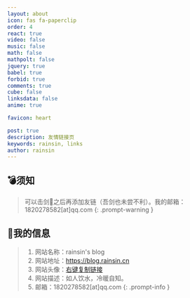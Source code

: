 ```yaml
---
layout: about
icon: fas fa-paperclip
order: 4
react: true
video: false
music: false
math: false
mathpolt: false
jquery: true
babel: true
forbid: true
comments: true
cube: false
linksdata: false
anime: true

favicon: heart

post: true
description: 友情链接页
keywords: rainsin, links
author: rainsin
---
```


<script src="https://s4.zstatic.net/ajax/libs/crypto-js/4.2.0/md5.min.js"></script>

<style>
  /*  */
@font-face {
    font-family: "Link 隶书";
    src: url("https://rainsin-1305486451.file.myqcloud.com/rainsin-blog/fonts/links/%E8%87%AA%E7%95%99%E5%AE%8B.woff");
}

#core-wrapper,
#tail-wrapper {
    width: 100%;
    padding-right: 0 !important;
    padding-left: 0 !important;
}

#access-tags,
#access-lastmod {
    display: none;
}

#links-box{
    width: 100%;
    margin-bottom: 25px;
}

.links-box{
    display: grid;
    grid-template-columns: 1fr 1fr 1fr;
    gap: 1rem;
}

@media (max-width: 1300px) {
    .links-box{
        grid-template-columns: 1fr 1fr;
    }
    /* #core-wrapper,
    #tail-wrapper {
    width: 100%;
    padding-right: calc(var(--bs-gutter-x) * .5) !important;
} */
}
@media (max-width: 1000px) {
    .links-box{
        grid-template-columns: 1fr;
    }
}

.links-item-box{
    display: flex;
    color: black;
    padding: 12px;
    background-color: var(--box-bg);
    box-shadow: 0 8px 16px -4px #2c2d300c;
    border: var(--box-border) !important;
    border-radius: 12px;
    transition: all .4s ease-in-out;
}

.links-item-box:hover{
    box-shadow: 0px 0px 20px #a6a8af55;
    border-bottom: var(--box-border) !important;
}

.links-item-img-box{
    display: flex;
    width: 88px;
    aspect-ratio: 1;
    align-content: center;
    justify-content: center;
    flex-wrap: wrap;
}
.links-item-img{
    background-size: cover;
    background-position: center;
    width: 64px;
    height: 64px;
    border-radius: 32px;
    border: 1px solid #dadce0;
}
.links-item-info-box{
    display: flex;
    flex-direction: column;
    justify-content: center;
    margin-left: 18px;
    flex: 1;
    /* font-family: "Link 隶书"; */
    font-weight: bold;
}

.links-item-info-name{
    font-size: 1.4rem;
    color: #000;
    line-height: 2.2rem;
}
.links-item-info-url{
    font-size: .8rem;
    color: #767676;
}
.links-item-info-dec{
    font-size: .8rem;
    color: #767676;
}

</style>

<div id="links-box"></div>

## 💣须知

> 可以击剑🤺之后再添加友链（吾剑也未尝不利）。我的邮箱：1820278582[at]qq.com
{: .prompt-warning }

## 🔗我的信息

> 1. 网站名称：rainsin's blog
> 2. 网站地址：https://blog.rainsin.cn
> 3. 网站头像：[右键复制链接](https://dlink.host/1drv/aHR0cHM6Ly8xZHJ2Lm1zL2kvcyFBb2VyMmNVNVNsT0ZoX0pMWUVkY1dXQjNvSEFuREE_ZT1FekMwdXQ.webp)
> 4. 网站描述：如人饮水，冷暖自知。
> 5. 邮箱：1820278582[at]qq.com
{: .prompt-info }


<script type="text/babel" src="/assets/links/links.js"></script>
